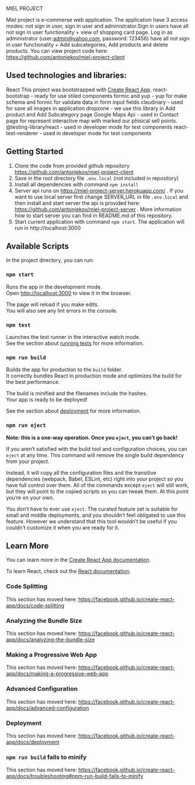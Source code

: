 MIEL PROJECT

Miel project is e-commerse web application. The application have 3 access modes: not sign in user, sign in user and administrator.Sign in users have all not sign in user functionality + view of shopping card page.
Log in as administrator (user:admin@yahoo.com, password: 123456) have all not sign in user functionality + Add subcategories, Add products and delete products.
You can view project code here: https://github.com/antonjekov/miel-project-client 

## Used technologies and libraries:

React 
This project was bootstrapped with [Create React App](https://github.com/facebook/create-react-app).
react-bootstrap - ready for use stiled components
formic and yup - yup for make schema and formic for validate data in form input fields
claudinary - used for save all images in application
dropzone - we use this library in Add product and Add Subcategory page 
Google Maps Api - used in Contact page for represent interactive map with marked our phisical sell points.
@testing-library/react - used in developer mode for test components
react-test-renderer - used in developer mode for test components

## Getting Started

1. Clone the code from provided github repository https://github.com/antonjekov/miel-project-client
2. Save in the root directory file `.env.local` (not included in repository)
3. Install all dependencies with command `npm install`
4. Server api runs on https://miel-project-server.herokuapp.com/ . If you want to use local server first change SERVER_URL in file `.env.local` and then install and start server the api is provided here: https://github.com/antonjekov/miel-project-server . More information how to start server you can find in README.md of this repository. 
5. Start current application with command `npm start`. The application will run in http://localhost:3000

## Available Scripts

In the project directory, you can run:

### `npm start`

Runs the app in the development mode.<br />
Open [http://localhost:3000](http://localhost:3000) to view it in the browser.

The page will reload if you make edits.<br />
You will also see any lint errors in the console.

### `npm test`

Launches the test runner in the interactive watch mode.<br />
See the section about [running tests](https://facebook.github.io/create-react-app/docs/running-tests) for more information.

### `npm run build`

Builds the app for production to the `build` folder.<br />
It correctly bundles React in production mode and optimizes the build for the best performance.

The build is minified and the filenames include the hashes.<br />
Your app is ready to be deployed!

See the section about [deployment](https://facebook.github.io/create-react-app/docs/deployment) for more information.

### `npm run eject`

**Note: this is a one-way operation. Once you `eject`, you can’t go back!**

If you aren’t satisfied with the build tool and configuration choices, you can `eject` at any time. This command will remove the single build dependency from your project.

Instead, it will copy all the configuration files and the transitive dependencies (webpack, Babel, ESLint, etc) right into your project so you have full control over them. All of the commands except `eject` will still work, but they will point to the copied scripts so you can tweak them. At this point you’re on your own.

You don’t have to ever use `eject`. The curated feature set is suitable for small and middle deployments, and you shouldn’t feel obligated to use this feature. However we understand that this tool wouldn’t be useful if you couldn’t customize it when you are ready for it.

## Learn More

You can learn more in the [Create React App documentation](https://facebook.github.io/create-react-app/docs/getting-started).

To learn React, check out the [React documentation](https://reactjs.org/).

### Code Splitting

This section has moved here: https://facebook.github.io/create-react-app/docs/code-splitting

### Analyzing the Bundle Size

This section has moved here: https://facebook.github.io/create-react-app/docs/analyzing-the-bundle-size

### Making a Progressive Web App

This section has moved here: https://facebook.github.io/create-react-app/docs/making-a-progressive-web-app

### Advanced Configuration

This section has moved here: https://facebook.github.io/create-react-app/docs/advanced-configuration

### Deployment

This section has moved here: https://facebook.github.io/create-react-app/docs/deployment

### `npm run build` fails to minify

This section has moved here: https://facebook.github.io/create-react-app/docs/troubleshooting#npm-run-build-fails-to-minify
